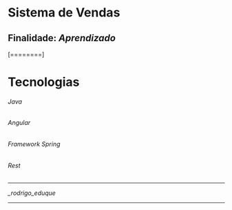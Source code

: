 # Sistema de Vendas


## Finalidade: *Aprendizado*

[========]

# Tecnologias

###### Java
###### Angular
###### Framework Spring
###### Rest



------------



*_rodrigo_eduque*

------------

